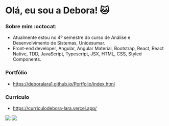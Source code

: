 # Olá, eu sou a Debora! :cat:

### Sobre mim    :octocat: 
- Atualmente estou no 4º semestre do curso de Análise e Desenvolvimento de Sistemas, Unicesumar.
- Front-end developer, Angular, Angular Material, Bootstrap, React, React Native, TDD, JavaScript, Typescript, JSX, HTML, CSS, Styled Components.  

### Portfólio 
- https://deboralara1.github.io/Portfolio/index.html

### Currículo 
- https://curriculodebora-lara.vercel.app/



[<img src="https://img.shields.io/badge/linkedin-%230077B5.svg?&style=for-the-badge&logo=linkedin&logoColor=white" />](https://www.linkedin.com/in/deboralara/)
[<img src = "https://img.shields.io/badge/WhatsApp-25D366?style=for-the-badge&logo=whatsapp&logoColor=white">](https://api.whatsapp.com/send?1=pt_BR&phone=5541998605554)
